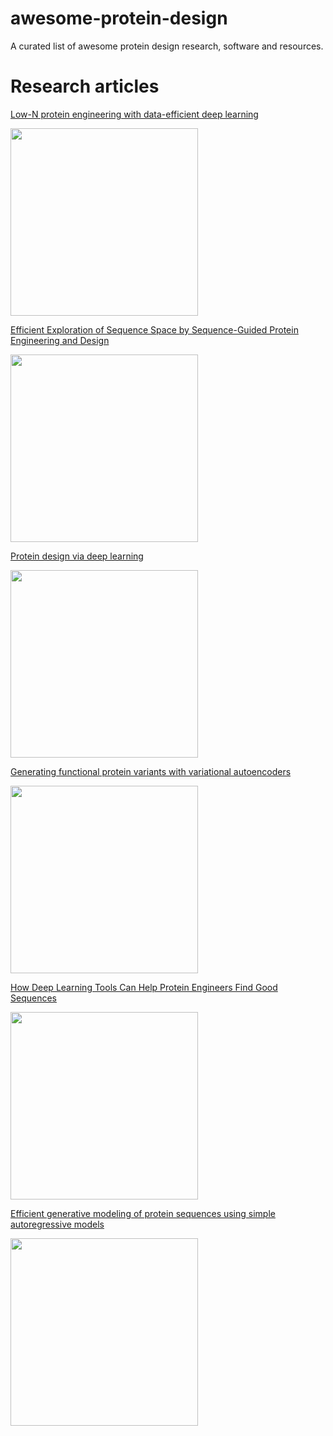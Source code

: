 # awesome-protein-design
A curated list of awesome protein design research, software and resources.

# Research articles
  
  [Low-N protein engineering with data-efficient deep learning](https://www.nature.com/articles/s41592-021-01100-y)
  
  <img src="https://user-images.githubusercontent.com/51283097/167543916-75615dbe-058f-451a-aca5-7f41db8e93d6.png" width="300">
  

  [Efficient Exploration of Sequence Space by Sequence-Guided Protein Engineering and Design](https://pubs.acs.org/doi/pdf/10.1021/acs.biochem.1c00757)  
  
  <img src="https://user-images.githubusercontent.com/51283097/167543948-c9359f01-9c10-4044-9256-78c0c67e1f78.png" width="300">
  
  
  [Protein design via deep learning](https://www.researchgate.net/profile/Haipeng-Gong/publication/359594457_Protein_design_via_deep_learning/links/62626176bca601538b5dfd47/Protein-design-via-deep-learning.pdf)
  
  <img src="https://user-images.githubusercontent.com/51283097/167544838-f60e0d14-091f-4300-9fe6-31fc874a5e79.png" width="300">
  
  
  [Generating functional protein variants with variational autoencoders](https://journals.plos.org/ploscompbiol/article?id=10.1371/journal.pcbi.1008736)
  
  <img src="https://user-images.githubusercontent.com/51283097/167560861-8dafa2a1-dedc-4644-a4a5-a929aecac8bc.png" width="300">
  
  
  [How Deep Learning Tools Can Help Protein Engineers Find Good Sequences](https://pubs.acs.org/doi/10.1021/acs.jpcb.1c02449?ref=PDF#)
  
  <img src="https://user-images.githubusercontent.com/51283097/167561055-7ae83fce-3cb3-4c11-af9d-afb7ebad2d11.png" width="300">
  
  
  [Efficient generative modeling of protein sequences using simple autoregressive models](https://www.nature.com/articles/s41467-021-25756-4/figures/1)
  
  <img src="https://user-images.githubusercontent.com/51283097/167564928-c1ac763f-0c6a-4797-a752-50a3beb2aaf7.png" width="300">




  

  


